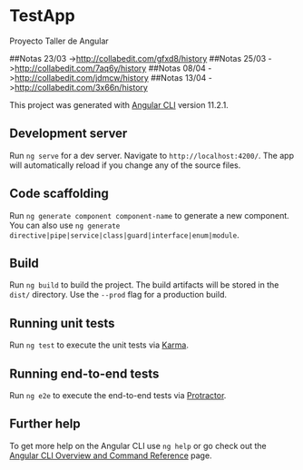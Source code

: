 # TestApp

Proyecto Taller de Angular

##Notas 23/03 
->http://collabedit.com/gfxd8/history 
##Notas 25/03 
->http://collabedit.com/7aq6y/history 
##Notas 08/04 
->http://collabedit.com/jdmcw/history
##Notas 13/04
->http://collabedit.com/3x66n/history

This project was generated with [Angular CLI](https://github.com/angular/angular-cli) version 11.2.1.

## Development server

Run `ng serve` for a dev server. Navigate to `http://localhost:4200/`. The app will automatically reload if you change any of the source files.

## Code scaffolding

Run `ng generate component component-name` to generate a new component. You can also use `ng generate directive|pipe|service|class|guard|interface|enum|module`.

## Build

Run `ng build` to build the project. The build artifacts will be stored in the `dist/` directory. Use the `--prod` flag for a production build.

## Running unit tests

Run `ng test` to execute the unit tests via [Karma](https://karma-runner.github.io).

## Running end-to-end tests

Run `ng e2e` to execute the end-to-end tests via [Protractor](http://www.protractortest.org/).

## Further help

To get more help on the Angular CLI use `ng help` or go check out the [Angular CLI Overview and Command Reference](https://angular.io/cli) page.
